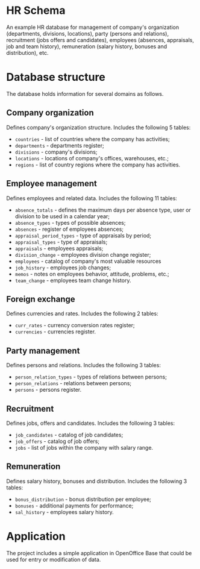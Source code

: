﻿# HR Schema

An example HR database for management of company's organization (departments,
divisions, locations), party (persons and relations), recruitment (jobs offers
and candidates), employees (absences, appraisals, job and team history),
remuneration (salary history, bonuses and distribution), etc.

# Database structure

The database holds information for several domains as follows.

## Company organization

Defines company's organization structure. Includes the following 5 tables:
  * `countries` - list of countries where the company has activities;
  * `departments` - departments register;
  * `divisions` - company's divisions;
  * `locations` - locations of company's offices, warehouses, etc.;
  * `regions` - list of country regions where the company has activities.

## Employee management

Defines employees and related data. Includes the following 11 tables:
  * `absence_totals` - defines the maximum days per absence type, user or
    division to be used in a calendar year;
  * `absence_types` - types of possible absences;
  * `absences` - register of employees absences;
  * `appraisal_period_types` - type of appraisals by period;
  * `appraisal_types` - type of appraisals;
  * `appraisals` - employees appraisals;
  * `division_change` - employees division change register;
  * `employees` - catalog of company's most valuable resources
  * `job_history` - employees job changes;
  * `memos` - notes on employees behavior, attitude, problems, etc.;
  * `team_change` - employees team change history.

## Foreign exchange

Defines currencies and rates. Includes the following 2 tables:
  * `curr_rates` - currency conversion rates register;
  * `currencies` - currencies register.

## Party management

Defines persons and relations. Includes the following 3 tables:
  * `person_relation_types` - types of relations between persons;
  * `person_relations` - relations between persons;
  * `persons` - persons register.

## Recruitment

Defines jobs, offers and candidates. Includes the following 3 tables:
  * `job_candidates` - catalog of job candidates;
  * `job_offers` - catalog of job offers;
  * `jobs` - list of jobs within the company with salary range.

## Remuneration

Defines salary history, bonuses and distribution. Includes the following 3
tables:
  * `bonus_distribution` - bonus distribution per employee;
  * `bonuses` - additional payments for performance;
  * `sal_history` - employees salary history.

# Application

The project includes a simple application in OpenOffice Base that could be
used for entry or modification of data.

